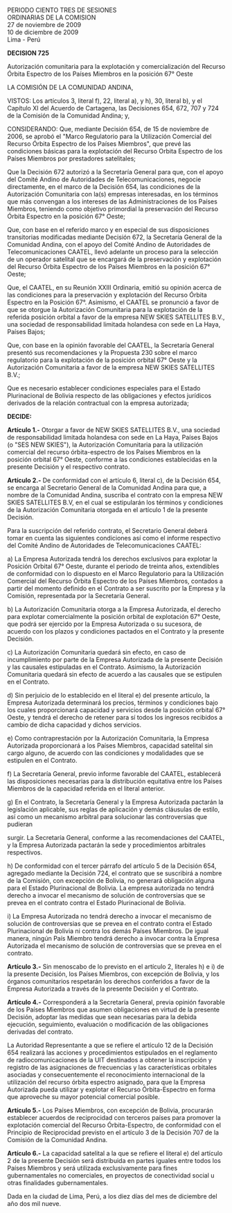 PERIODO CIENTO TRES DE SESIONES  
ORDINARIAS DE LA COMISION  
27 de noviembre de 2009  
10 de diciembre de 2009  
Lima - Perú  

**DECISION 725**  

Autorización comunitaria para la explotación y comercialización del Recurso Órbita Espectro de los Países Miembros en la posición 67° Oeste  

LA COMISIÓN DE LA COMUNIDAD ANDINA,  

VISTOS: Los artículos 3, literal f), 22, literal a), y h), 30, literal b), y el Capítulo XI del Acuerdo de Cartagena, las Decisiones 654, 672, 707 y 724 de la Comisión de la Comunidad Andina; y,  

CONSIDERANDO: Que, mediante Decisión 654, de 15 de noviembre de 2006, se aprobó el "Marco Regulatorio para la Utilización Comercial del Recurso Órbita Espectro de los Países Miembros", que prevé las condiciones básicas para la explotación del Recurso Orbita Espectro de los Países Miembros por prestadores satelitales;  

Que la Decisión 672 autorizó a la Secretaría General para que, con el apoyo del Comité Andino de Autoridades de Telecomunicaciones, negocie directamente, en el marco de la Decisión 654, las condiciones de la Autorización Comunitaria con la(s) empresas interesadas, en los términos que más convengan a los intereses de las Administraciones de los Países Miembros, teniendo como objetivo primordial la preservación del Recurso Órbita Espectro en la posición 67° Oeste;  

Que, con base en el referido marco y en especial de sus disposiciones transitorias modificadas mediante Decisión 672, la Secretaría General de la Comunidad Andina, con el apoyo del Comité Andino de Autoridades de Telecomunicaciones CAATEL, llevó adelante un proceso para la selección de un operador satelital que se encargará de la preservación y explotación del Recurso Órbita Espectro de los Países Miembros en la posición 67° Oeste;  

Que, el CAATEL, en su Reunión XXIII Ordinaria, emitió su opinión acerca de las condiciones para la preservación y explotación del Recurso Órbita Espectro en la Posición 67°. Asimismo, el CAATEL se pronunció a favor de que se otorgue la Autorización Comunitaria para la explotación de la referida posición orbital a favor de la empresa NEW SKIES SATELLITES B.V., una sociedad de responsabilidad limitada holandesa con sede en La Haya, Países Bajos;  

Que, con base en la opinión favorable del CAATEL, la Secretaría General presentó sus recomendaciones y la Propuesta 230 sobre el marco regulatorio para la explotación de la posición orbital 67° Oeste y la Autorización Comunitaria a favor de la empresa NEW SKIES SATELLITES B.V.;  

Que es necesario establecer condiciones especiales para el Estado Plurinacional de Bolivia respecto de las obligaciones y efectos jurídicos derivados de la relación contractual con la empresa autorizada;  

**DECIDE:**  

**Artículo 1.-** Otorgar a favor de NEW SKIES SATELLITES B.V., una sociedad de responsabilidad limitada holandesa con sede en La Haya, Países Bajos (o "SES NEW SKIES"), la Autorización Comunitaria para la utilización comercial del recurso órbita-espectro de los Países Miembros en la posición orbital 67° Oeste, conforme a las condiciones establecidas en la presente Decisión y el respectivo contrato.  

**Artículo 2.-** De conformidad con el artículo 6, literal c), de la Decisión 654, se encarga al Secretario General de la Comunidad Andina para que, a nombre de la Comunidad Andina, suscriba el contrato con la empresa NEW SKIES SATELLITES B.V, en el cual se estipularán los términos y condiciones de la Autorización Comunitaria otorgada en el artículo 1 de la presente Decisión.  

Para la suscripción del referido contrato, el Secretario General deberá tomar en cuenta las siguientes condiciones así como el informe respectivo del Comité Andino de Autoridades de Telecomunicaciones CAATEL:  

a) La Empresa Autorizada tendrá los derechos exclusivos para explotar la Posición Orbital 67° Oeste, durante el periodo de treinta años, extendibles de conformidad con lo dispuesto en el Marco Regulatorio para la Utilización Comercial del Recurso Órbita Espectro de los Países Miembros, contados a partir del momento definido en el Contrato a ser suscrito por la Empresa y la Comisión, representada por la Secretaría General.  

b) La Autorización Comunitaria otorga a la Empresa Autorizada, el derecho para explotar comercialmente la posición orbital de explotación 67° Oeste, que podrá ser ejercido por la Empresa Autorizada o su sucesora, de acuerdo con los plazos y condiciones pactados en el Contrato y la presente Decisión.  

c) La Autorización Comunitaria quedará sin efecto, en caso de incumplimiento por parte de la Empresa Autorizada de la presente Decisión y las causales estipuladas en el Contrato. Asimismo, la Autorización Comunitaria quedará sin efecto de acuerdo a las causales que se estipulen en el Contrato.  

d) Sin perjuicio de lo establecido en el literal e) del presente artículo, la Empresa Autorizada determinará los precios, términos y condiciones bajo los cuales proporcionará capacidad y servicios desde la posición orbital 67° Oeste, y tendrá el derecho de retener para sí todos los ingresos recibidos a cambio de dicha capacidad y dichos servicios.  

e) Como contraprestación por la Autorización Comunitaria, la Empresa Autorizada proporcionará a los Países Miembros, capacidad satelital sin cargo alguno, de acuerdo con las condiciones y modalidades que se estipulen en el Contrato.  

f) La Secretaría General, previo informe favorable del CAATEL, establecerá las disposiciones necesarias para la distribución equitativa entre los Países Miembros de la capacidad referida en el literal anterior.  

g) En el Contrato, la Secretaría General y la Empresa Autorizada pactarán la legislación aplicable, sus reglas de aplicación y demás cláusulas de estilo, así como un mecanismo arbitral para solucionar las controversias que pudieran  

surgir. La Secretaría General, conforme a las recomendaciones del CAATEL, y la Empresa Autorizada pactarán la sede y procedimientos arbitrales respectivos.  

h) De conformidad con el tercer párrafo del artículo 5 de la Decisión 654, agregado mediante la Decisión 724, el contrato que se suscribirá a nombre de la Comisión, con excepción de Bolivia, no generará obligación alguna para el Estado Plurinacional de Bolivia. La empresa autorizada no tendrá derecho a invocar el mecanismo de solución de controversias que se prevea en el contrato contra el Estado Plurinacional de Bolivia.  

i) La Empresa Autorizada no tendrá derecho a invocar el mecanismo de solución de controversias que se prevea en el contrato contra el Estado Plurinacional de Bolivia ni contra los demás Países Miembros. De igual manera, ningún País Miembro tendrá derecho a invocar contra la Empresa Autorizada el mecanismo de solución de controversias que se prevea en el contrato.  

**Artículo 3.-** Sin menoscabo de lo previsto en el artículo 2, literales h) e i) de la presente Decisión, los Países Miembros, con excepción de Bolivia, y los órganos comunitarios respetarán los derechos conferidos a favor de la Empresa Autorizada a través de la presente Decisión y el Contrato.  

**Artículo 4.-** Corresponderá a la Secretaría General, previa opinión favorable de los Países Miembros que asumen obligaciones en virtud de la presente Decisión, adoptar las medidas que sean necesarias para la debida ejecución, seguimiento, evaluación o modificación de las obligaciones derivadas del contrato.  

La Autoridad Representante a que se refiere el artículo 12 de la Decisión 654 realizará las acciones y procedimientos estipulados en el reglamento de radiocomunicaciones de la UIT destinados a obtener la inscripción y registro de las asignaciones de frecuencias y las características orbitales asociadas y consecuentemente el reconocimiento internacional de la utilización del recurso órbita espectro asignado, para que la Empresa Autorizada pueda utilizar y explotar el Recurso Órbita-Espectro en forma que aproveche su mayor potencial comercial posible.  

**Artículo 5.-** Los Países Miembros, con excepción de Bolivia, procurarán establecer acuerdos de reciprocidad con terceros países para promover la explotación comercial del Recurso Órbita-Espectro, de conformidad con el Principio de Reciprocidad previsto en el artículo 3 de la Decisión 707 de la Comisión de la Comunidad Andina.  

**Artículo 6.-** La capacidad satelital a la que se refiere el literal e) del artículo 2 de la presente Decisión será distribuida en partes iguales entre todos los Países Miembros y será utilizada exclusivamente para fines gubernamentales no comerciales, en proyectos de conectividad social u otras finalidades gubernamentales.  

Dada en la ciudad de Lima, Perú, a los diez días del mes de diciembre del año dos mil nueve.  
